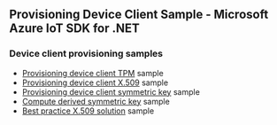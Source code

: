 ## Provisioning Device Client Sample - Microsoft Azure IoT SDK for .NET

### Device client provisioning samples

* [Provisioning device client TPM][tpm-sample] sample
* [Provisioning device client X.509][x509-sample] sample
* [Provisioning device client symmetric key][symmetric-key-sample] sample
* [Compute derived symmetric key][compute-derived-symmetric-key-sample] sample
* [Best practice X.509 solution][best_practice_solution] sample

[x509-sample]:https://github.com/Azure/azure-iot-sdk-csharp/tree/main/provisioning/device/samples/Getting%20Started/X509Sample
[tpm-sample]: https://github.com/Azure/azure-iot-sdk-csharp/tree/main/provisioning/device/samples/How%20To/TpmSample
[symmetric-key-sample]: https://github.com/Azure/azure-iot-sdk-csharp/tree/main/provisioning/device/samples/How%20To/SymmetricKeySample
[compute-derived-symmetric-key-sample]: https://github.com/Azure/azure-iot-sdk-csharp/tree/main/provisioning/device/samples/Getting%20Started/ComputeDerivedSymmetricKeySample
[best_practice_solution]: https://github.com/Azure/azure-iot-sdk-csharp/tree/main/provisioning/device/samples/solutions/BestPracticeSampleX509